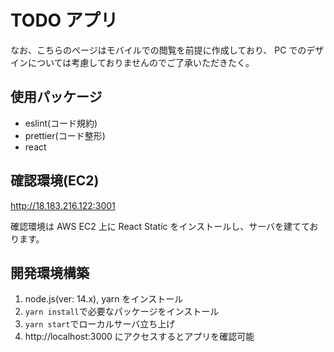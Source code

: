 # TODO アプリ

なお、こちらのページはモバイルでの閲覧を前提に作成しており、
PC でのデザインについては考慮しておりませんのでご了承いただきたく。

## 使用パッケージ

- eslint(コード規約)
- prettier(コード整形)
- react

## 確認環境(EC2)

http://18.183.216.122:3001

確認環境は AWS EC2 上に React Static をインストールし、サーバを建てております。

## 開発環境構築

1. node.js(ver: 14.x), yarn をインストール
2. `yarn install`で必要なパッケージをインストール
3. `yarn start`でローカルサーバ立ち上げ
4. http://localhost:3000 にアクセスするとアプリを確認可能

